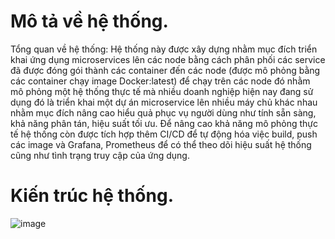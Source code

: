 # Mô tả về hệ thống.
Tổng quan về hệ thống: Hệ thống này được xây dựng nhằm mục đích triển khai
ứng dụng microservices lên các node bằng cách phân phối các service đã được đóng
gói thành các container đến các node (được mô phỏng bằng các container chạy image
Docker:latest) để chạy trên các node đó nhằm mô phỏng một hệ thống thực tế mà
nhiều doanh nghiệp hiện nay đang sử dụng đó là triển khai một dự án microservice
lên nhiều máy chủ khác nhau nhằm mục đích nâng cao hiểu quả phục vụ người dùng
như tính sẵn sàng, khả năng phân tán, hiệu suất tối ưu. Để nâng cao khả năng mô
phỏng thực tế hệ thống còn được tích hợp thêm CI/CD để tự động hóa việc build,
push các image và Grafana, Prometheus để có thể theo dõi hiệu suất hệ thống cũng
như tình trạng truy cập của ứng dụng.

# Kiến trúc hệ thống.
![image](https://github.com/user-attachments/assets/b7d03f95-25d7-4777-b75d-85088f743b87)

